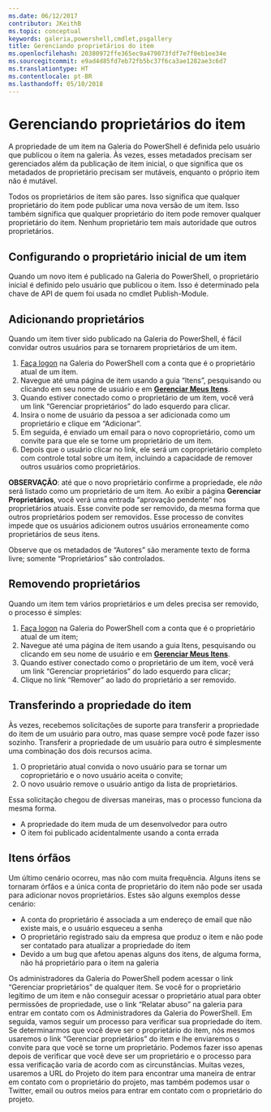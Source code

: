 ```yaml
---
ms.date: 06/12/2017
contributor: JKeithB
ms.topic: conceptual
keywords: galeria,powershell,cmdlet,psgallery
title: Gerenciando proprietários do item
ms.openlocfilehash: 20380972ffe365ec9a479073fdf7e7f0eb1ee34e
ms.sourcegitcommit: e9ad4d85fd7eb72fb5bc37f6ca3ae1282ae3c6d7
ms.translationtype: HT
ms.contentlocale: pt-BR
ms.lasthandoff: 05/10/2018
---
```

# <a name="managing-item-owners"></a>Gerenciando proprietários do item

A propriedade de um item na Galeria do PowerShell é definida pelo usuário que publicou o item na galeria.
Às vezes, esses metadados precisam ser gerenciados além da publicação de item inicial, o que significa que os metadados de proprietário precisam ser mutáveis, enquanto o próprio item não é mutável.

Todos os proprietários de item são pares.
Isso significa que qualquer proprietário do item pode publicar uma nova versão de um item. Isso também significa que qualquer proprietário do item pode remover qualquer proprietário do item.
Nenhum proprietário tem mais autoridade que outros proprietários.

## <a name="setting-an-items-initial-owner"></a>Configurando o proprietário inicial de um item

Quando um novo item é publicado na Galeria do PowerShell, o proprietário inicial é definido pelo usuário que publicou o item. Isso é determinado pela chave de API de quem foi usada no cmdlet Publish-Module.

## <a name="adding-owners"></a>Adicionando proprietários

Quando um item tiver sido publicado na Galeria do PowerShell, é fácil convidar outros usuários para se tornarem proprietários de um item.

1. [Faça logon](https://powershellgallery.com/users/account/LogOn) na Galeria do PowerShell com a conta que é o proprietário atual de um item.
2. Navegue até uma página de item usando a guia “Itens”, pesquisando ou clicando em seu nome de usuário e em [**Gerenciar Meus Itens**](https://www.powershellgallery.com/account/Packages).
3. Quando estiver conectado como o proprietário de um item, você verá um link “Gerenciar proprietários” do lado esquerdo para clicar.
4. Insira o nome de usuário da pessoa a ser adicionada como um proprietário e clique em “Adicionar”.
5. Em seguida, é enviado um email para o novo coproprietário, como um convite para que ele se torne um proprietário de um item.
6. Depois que o usuário clicar no link, ele será um coproprietário completo com controle total sobre um item, incluindo a capacidade de remover outros usuários como proprietários.

**OBSERVAÇÃO**: até que o novo proprietário confirme a propriedade, ele *não* será listado como um proprietário de um item.
Ao exibir a página **Gerenciar Proprietários**, você verá uma entrada “aprovação pendente” nos proprietários atuais.
Esse convite pode ser removido, da mesma forma que outros proprietários podem ser removidos.
Esse processo de convites impede que os usuários adicionem outros usuários erroneamente como proprietários de seus itens.

Observe que os metadados de “Autores” são meramente texto de forma livre; somente “Proprietários” são controlados.


## <a name="removing-owners"></a>Removendo proprietários

Quando um item tem vários proprietários e um deles precisa ser removido, o processo é simples:

1. [Faça logon](https://powershellgallery.com/users/account/LogOn) na Galeria do PowerShell com a conta que é o proprietário atual de um item;
2. Navegue até uma página de item usando a guia Itens, pesquisando ou clicando em seu nome de usuário e em [**Gerenciar Meus Itens**](https://www.powershellgallery.com/account/Packages).
3. Quando estiver conectado como o proprietário de um item, você verá um link “Gerenciar proprietários” do lado esquerdo para clicar;
4. Clique no link “Remover” ao lado do proprietário a ser removido.



## <a name="transferring-item-ownership"></a>Transferindo a propriedade do item

Às vezes, recebemos solicitações de suporte para transferir a propriedade do item de um usuário para outro, mas quase sempre você pode fazer isso sozinho.
Transferir a propriedade de um usuário para outro é simplesmente uma combinação dos dois recursos acima.

1. O proprietário atual convida o novo usuário para se tornar um coproprietário e o novo usuário aceita o convite;
2. O novo usuário remove o usuário antigo da lista de proprietários.

Essa solicitação chegou de diversas maneiras, mas o processo funciona da mesma forma.

- A propriedade do item muda de um desenvolvedor para outro
- O item foi publicado acidentalmente usando a conta errada


## <a name="orphaned-items"></a>Itens órfãos

Um último cenário ocorreu, mas não com muita frequência.
Alguns itens se tornaram órfãos e a única conta de proprietário do item não pode ser usada para adicionar novos proprietários.
Estes são alguns exemplos desse cenário:

- A conta do proprietário é associada a um endereço de email que não existe mais, e o usuário esqueceu a senha
- O proprietário registrado saiu da empresa que produz o item e não pode ser contatado para atualizar a propriedade do item
- Devido a um bug que afetou apenas alguns dos itens, de alguma forma, não há proprietário para o item na galeria

Os administradores da Galeria do PowerShell podem acessar o link “Gerenciar proprietários” de qualquer item.
Se você for o proprietário legítimo de um item e não conseguir acessar o proprietário atual para obter permissões de propriedade, use o link “Relatar abuso” na galeria para entrar em contato com os Administradores da Galeria do PowerShell.
Em seguida, vamos seguir um processo para verificar sua propriedade do item.
Se determinarmos que você deve ser o proprietário do item, nós mesmos usaremos o link “Gerenciar proprietários” do item e lhe enviaremos o convite para que você se torne um proprietário.
Podemos fazer isso apenas depois de verificar que você deve ser um proprietário e o processo para essa verificação varia de acordo com as circunstâncias.
Muitas vezes, usaremos a URL do Projeto do item para encontrar uma maneira de entrar em contato com o proprietário do projeto, mas também podemos usar o Twitter, email ou outros meios para entrar em contato com o proprietário do projeto.